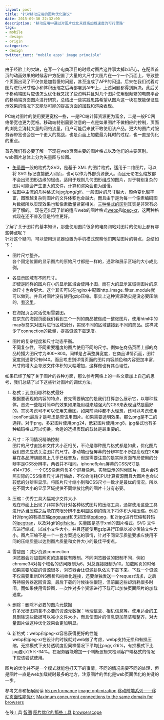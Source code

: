 ```yaml
---
layout: post
title: "针对移动应用的图片优化建议"
date: 2015-09-30 22:32:00
description: '移动应用中通过对图片优化来提高加载速度的可行思路'
tags:
- mobile
- design
- origin
categories:
- design
twitter_text: "mobile apps' image principle"
---
```


由于经验上的欠缺，在写一个电商项目的时候对图片这件事太掉以轻心，在配置首页的动画效果的时候客户方配置了大量的大尺寸大图片在一个一个页面上，导致整个页面出现了不仅仅是加载慢的问题，甚至造成了APP的闪退。后来在我们试着对图片进行尺寸缩小和体积压缩之后再部署到APP上，上述问题都得到解决。此后关于移动端图片应该怎么优化我又找了些资料并且对几个图片使用很频繁的电商平台的移动端页面图片进行研究，总结出一些实践思路希望从图片这一块在既能保证显示效果的情况下又能尽可能的提高页面的加载和渲染表现。   

PC端对图片的使用要更宽松一些，一是PC端计算资源更为富余，二是一般PC网络带宽也更为宽裕。移动端特别需要注意的一点是如果图片不做相应的控制，页面的浏览会消耗大量的网络流量，用户可能后来就不敢使用该产品。更大的图片对服务器带宽也会是一个更大的挑战，也是页面上加载最为耗时的过程，也一直是优化的重点。   

首先我们有必要了解一下现在web页面主要的图片格式以及他们的主要区别。   
web图片总体上分为矢量图与位图。    
+ [矢量图](https://zh.wikipedia.org/zh/%E7%9F%A2%E9%87%8F%E5%9B%BE%E5%BD%A2)一般的格式为SVG，是基于 XML 的图片格式，适用于二维图片。可以将 SVG 标记直接嵌入网页，也可以作为外部资源嵌入。而且无论怎么缩放都不会出现图形边缘的锯齿。适用于规则几何图形组成的图片，对于特别复杂的图片可能会产生更大的文件，计算和渲染会更为缓慢。   
+ [位图](https://zh.wikipedia.org/wiki/%E4%BD%8D%E5%9B%BE)中主流的几种格式为jpg/png/gif。一般图片的尺寸越大，颜色变化越丰富，图案越复杂则图片的文件体积也会越大。而且由于是为每一个像素编码图片数据所以实现效果也和像素数量紧密相关。[三种格式的区别](http://www.howtogeek.com/howto/30941/whats-the-difference-between-jpg-png-and-gif/)其实是非常有必要了解的。 现在还出现了新的适应web的图片格式[webp][]和[jpeg-xr][]，这两种格式现在还不普及但是特性更好。   


了解了关于图片的基本知识，那些使用图片很多的电商网站对图片的使用上都有哪些特点呢？   
针对这个疑问，可以使用浏览器设置为手机模式观察他们网站图片的特点，总结如下：   
+ 图片尺寸整齐。      
	各个固定位置的显示图片的原始尺寸都是一样的，通常和展示区域的大小成比例。 

+ 各显示区域有不同尺寸。   
	即使是同样的图片在小的显示区域会使用小图，而在大的显示区域则图片的原始尺寸也会更大。这个其实可以在nginx中配置http_image_filter_module就可以做到。并且对图片没有使用gzip压缩。事实上这种资源确实是没必要压缩的，[看这里](http://webmasters.stackexchange.com/questions/8382/gzipped-images-is-it-worth)。   

+ 在海报页面灵活使用雪碧图。     
	在京东的海报页面我们看到三个一列的商品被做成一整张图片，使用html中的map标签来对图片进行区域划分，实现不同的区域链接到不同的商品。这样减少了connection的数量，提高资源下载速度。   

+ 图片的复杂程度和尺寸动态平衡。     
	不同复杂性，不同重要程度的图片使用不同的尺寸。例如在商品页面上部的商品轮播大图尺寸为800*800。同样是占满整屏宽度，在商品详情页面，图片宽度则通常只有640。而且考虑到详情页面的图片内容颜色和内容更加丰富，尺寸的增大会导致文件体积的大幅增加，这样做也有其合理性。       


如果已经了解了关于图片的各种方面，那么参考网络上的一些文章加上自己的思考，我们总结了以下这些针对图片的调优方法。


1. 格式；到底用哪种格式最好    
	根据要表现的内容的特点，首先需要确定的是我们打算怎么展示它，以哪种载体。首先一些相对简单的效果如果能用越来越强大的CSS来表现当然是最好的。其次考虑可不可以使用矢量图。如果前两种都不太理想，还可以考虑使用IconFont最后才是考虑是否该用图片。如果需要透明效果，那么png是不二的选择。对于png，多彩图片使用png24，低彩图片使用png8，jpg格式也有多种编码格式可以切换。合适的选择表现的载体是最重要的。     

2. 尺寸：不同情况精确控制    
	图片的尺寸直接和文件大小正相关，不论是哪种图片格式都是如此，优化图片我们首先应该关注图片的尺寸。移动端设备屏幕的分辨率在不断提高现在2K屏幕在各品牌旗舰机上几乎已经普及，但是需要注意的是实际页面布局使用的分辨率是CSS分辨率，两者并不相同。iphone6plus屏幕的CSS尺寸是414*736，一个CSS像素包含多个屏幕像素。实际显示的时候图片，图片会按照实际的CSS像素尺寸进行缩放，不仅会消耗CPU计算资源而且大图片也会以较低的分辨率显示。将图片尺寸缩小到和CSS尺寸一致才是最优的情况。所以在不同大小的显示区域提供不同缩放比例的图片十分有必要。     

3. 压缩：优秀工具大幅减少文件大小     
	现在市面上出现了非常多的针对各种格式图片的压缩工具，通常使用这些工具进行适当压缩之后能在肉眼分辨不出明显区别的情况下将体积大幅压缩。例如针对png的有损压缩[pngquant][]和无损压缩[optipng][]，和对jpg进行压缩和转码的[jpegtran][]，以及对gif的[gifsicle][]。矢量图是基于xml的图片格式。SVG 文件应进行缩减，以减小文件大小。并且还能使用gzip进行压缩以减少传输文件大小。图片压缩不是一个一套方案通吃的事情，针对不同显示质量要求应使用不同的压缩质量以达到图片质量和文件大小的最佳平衡点。      
4. 雪碧图：减少资源connection    
	浏览器会对加载网页的连接数有限制。不同浏览器做的限制不同，例如chrome34对每个域名的访问限制为6，对总连接限制为10。加载网页的时候如果需要加载的资源很多，浏览器会让资源排队依次下载下来。下载一个资源不仅需要重新DNS解析和初始化连接，还要单独发送一个request请求，之后等待服务器返回资源，最后下载的时候往往很短，但前面这些却消耗很多时间。而如果使用雪碧图，一次性对多个资源进行下载可以加快页面图片的加载速度。    

5. 删除：删除不必要的图片元数据     
	许多光栅图包含不必要的资源元数据：地理信息、相机信息等。使用适合的工具删除这些数据可以减小文件大小，而且使图片的信息更加简洁和整齐，对大量图片做这种优化效果会更加明显。   

5. 新格式：webp和jpeg-xr容易获得更好的性能      
	webp和jpeg-xr在设计的时候就对web做了考虑，webp支持无损和有损压缩，无损模式下支持透明度但同样情况下平均比png小26%，有损模式下比jpg要小25%-34%。在服务器能增加一个判断逻辑来检测客户端格式的情况下应该尝试使用。    

图片的优化并不是一个模式就能包打天下的事情，不同的情况需要不同的处理，但是图片一直是web加载耗时最多的地方，注意图片的优化是web页面优化的关键的一步。




参考文章和拓展阅读
[h5 performance](http://isux.tencent.com/h5-performance.html)
[image optimization](https://developers.google.com/web/fundamentals/performance/optimizing-content-efficiency/image-optimization?hl=zh-cn)
[移动前端系列——移动页面性能优化](http://tgideas.qq.com/webplat/info/news_version3/804/808/811/m579/201412/293834.shtml)
[Maximum concurrent connections to the same domain for browsers](http://sgdev-blog.blogspot.com/2014/01/maximum-concurrent-connection-to-same.html)

在线工具
[智图](http://zhitu.isux.us/)
[图片优化的那些工具](http://ued.ctrip.com/blog/image-optimization-tools.html)
[browserscope](http://www.browserscope.org/?category=network)


[webp]:https://developers.google.com/speed/webp/
[jpeg-xr]:https://en.wikipedia.org/wiki/JPEG_XR
[optipng]:http://optipng.sourceforge.net/
[gifsicle]:http://www.lcdf.org/gifsicle/
[pngquant]:http://pngquant.org/
[jpegtran]:http://jpegclub.org/jpegtran/
